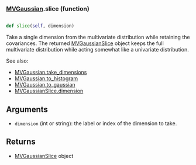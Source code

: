 ### [MVGaussian](MVGaussian.md).slice (function)


```py

def slice(self, dimension)

```



Take a single dimension from the multivariate distribution while
retaining the covariances.  The returned [MVGaussianSlice](MVGaussianSlice.md) object
keeps the full multivariate distribution while acting somewhat
like a univariate distribution.

See also:

* [MVGaussian.take_dimensions](MVGaussian.take_dimensions.md)
* [MVGaussian.to_histogram](MVGaussian.to_histogram.md)
* [MVGaussian.to_gaussian](MVGaussian.to_gaussian.md)
* [MVGaussianSlice.dimension](MVGaussianSlice.dimension.md)

Arguments
----------
* `dimension` (int or string): the label or index of the dimension to
    take.

Returns
------------
* [MVGaussianSlice](MVGaussianSlice.md) object

